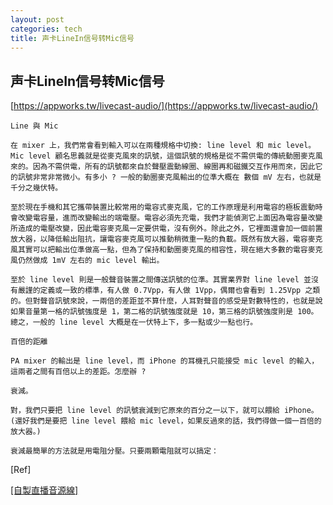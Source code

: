 ```yaml
---
layout: post
categories: tech
title: 声卡LineIn信号转Mic信号
---
```

## 声卡LineIn信号转Mic信号

[https://appworks.tw/livecast-audio/](https://appworks.tw/livecast-audio/)

```
Line 與 Mic

在 mixer 上，我們常會看到輸入可以在兩種規格中切換: line level 和 mic level。Mic level 顧名思義就是從麥克風來的訊號，這個訊號的規格是從不需供電的傳統動圈麥克風來的。因為不需供電，所有的訊號都來自於聲壓震動線圈、線圈再和磁鐵交互作用而來，因此它的訊號非常非常微小。有多小 ? 一般的動圈麥克風輸出的位準大概在 數個 mV 左右，也就是千分之幾伏特。

至於現在手機和其它攜帶裝置比較常用的電容式麥克風，它的工作原理是利用電容的極板震動時會改變電容量，進而改變輸出的端電壓。電容必須先充電，我們才能偵測它上面因為電容量改變所造成的電壓改變，因此電容麥克風一定要供電，沒有例外。除此之外，它裡面還會加一個前置放大器，以降低輸出阻抗，讓電容麥克風可以推動稍微重一點的負載。既然有放大器，電容麥克風其實可以把輸出位準做高一點，但為了保持和動圈麥克風的相容性，現在絕大多數的電容麥克風仍然做成 1mV 左右的 mic level 輸出。

至於 line level 則是一般聲音裝置之間傳送訊號的位準。其實業界對 line level 並沒有嚴謹的定義或一致的標準，有人做 0.7Vpp，有人做 1Vpp，偶爾也會看到 1.25Vpp 之類的。但對聲音訊號來說，一兩倍的差距並不算什麼，人耳對聲音的感受是對數特性的，也就是說如果音量第一格的訊號強度是 1，第二格的訊號強度就是 10，第三格的訊號強度則是 100。總之，一般的 line level 大概是在一伏特上下，多一點或少一點也行。

百倍的距離

PA mixer 的輸出是 line level，而 iPhone 的耳機孔只能接受 mic level 的輸入，這兩者之間有百倍以上的差距。怎麼辦 ?

衰減。

對，我們只要把 line level 的訊號衰減到它原來的百分之一以下，就可以餵給 iPhone。(還好我們是要把 line level 餵給 mic level，如果反過來的話，我們得做一個一百倍的放大器。)

衰減最簡單的方法就是用電阻分壓。只要兩顆電阻就可以搞定：
```



[Ref]

[[自製直播音源線]](https://appworks.tw/livecast-audio/)